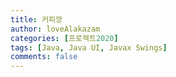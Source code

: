 ```yaml
---
title: 커피깡
author: loveAlakazam
categories: [프로젝트2020]
tags: [Java, Java UI, Javax Swings]
comments: false
---
```

